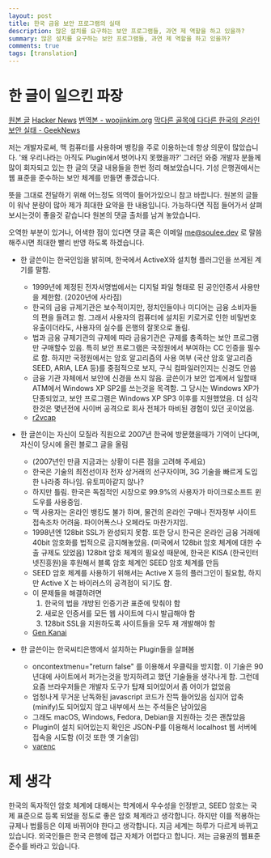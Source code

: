 ```yaml
---
layout: post
title: 한국 금융 보안 프로그램의 실태
description: 많은 설치를 요구하는 보안 프로그램들, 과연 제 역할을 하고 있을까?
summary: 많은 설치를 요구하는 보안 프로그램들, 과연 제 역할을 하고 있을까?
comments: true
tags: [translation]
---
```


# 한 글이 일으킨 파장
[원본 글](https://palant.info/2023/01/02/south-koreas-online-security-dead-end/)
[Hacker News](https://news.ycombinator.com/item?id=34231364)
[번역본 - woojinkim.org](https://www.woojinkim.org/wiki/spaces/me/pages/733085820/South+Korea+s+online+security+dead+end)
[막다른 골목에 다다른 한국의 온라인 보안 실태 - GeekNews](https://news.hada.io/topic?id=8176)

저는 개발자로써, 맥 컴퓨터를 사용하며 뱅킹을 주로 이용하는데 항상 의문이 많았습니다. '왜 우리나라는 아직도 Plugin에서 벗어나지 못했을까?' 그러던 와중 개발자 분들께 많이 회자되고 있는 한 글의 댓글 내용들을 한번 정리 해보았습니다. 기성 은행권에서는 웹 표준을 준수하는 보안 체계를 만들면 좋겠습니다.

뜻을 그대로 전달하기 위해 어느정도 의역이 들어가있으니 참고 바랍니다. 원본의 글들이 워낙 분량이 많아 제가 최대한 요약을 한 내용입니다. 가능하다면 직접 들어가서 살펴 보시는것이 좋을것 같습니다 원본의 댓글 출처를 남겨 놓았습니다.

오역한 부분이 있거나, 어색한 점이 있다면 댓글 혹은 이메일 [me@soulee.dev](mailto:me@soulee.dev) 로 말씀해주시면 최대한 빨리 반영 하도록 하겠습니다.

- 한 글쓴이는 한국인임을 밝히며, 한국에서 ActiveX와 설치형 플러그인을 쓰게된 계기를 말함.
	- 1999년에 제정된 전자서명법에서는 디지털 파일 형태로 된 공인인증서 사용만을 제한함. (2020년에 사라짐)
	- 한국의 금융 규제기관은 보수적이지만, 정치인들이나 미디어는 금융 소비자들의 편을 들려고 함. 그래서 사용자의 컴퓨터에 설치된 키로거로 인한 비밀번호 유출이더라도, 사용자의 실수를 은행의 잘못으로 돌림.
	- 법과 금융 규제기관의 규제에 따라 금융기관은 규제를 충족하는 보안 프로그램만 구매할수 있음. 특히 보안 프로그램은 국정원에서 부여하는 CC 인증을 필수로 함. 하지만 국정원에서는 암호 알고리즘의 사용 여부 (국산 암호 알고리즘 SEED, ARIA, LEA 등)를 중점적으로 보지, 구식 컴파일러인지는 신경도 안씀
	- 금융 기관 자체에서 보안에 신경을 쓰지 않음. 글쓴이가 보안 업계에서 일할때 ATM에서 Windows XP SP2를 쓰는것을 목격함. 그 당시는 Windows XP가 단종되었고, 보안 프로그램은 Windows XP SP3 이후를 지원했었음. 더 심각한것은 몇년전에 사이버 공격으로 회사 전체가 마비된 경험이 있던 곳이었음.
	- [r2vcap](https://news.ycombinator.com/user?id=r2vcap)

- 한 글쓴이는 자신이 모질라 직원으로 2007년 한국에 방문했을때가 기억이 난다며, 자신이 당시에 올린 블로그 글을 올림
	- (2007년인 만큼 지금과는 상황이 다른 점을 고려해 주세요)
	- 한국은 기술의 최전선이자 전자 상거래의 선구자이며, 3G 기술을 빠르게 도입한 나라중 하나임. 유토피아같지 않나?
	- 하지만 틀림. 한국은 독점적인 시장으로 99.9%의 사용자가 마이크로소프트 윈도우를 사용중임.
	- 맥 사용자는 온라인 뱅킹도 불가 하며, 물건의 온라인 구매나 전자정부 사이트 접속조차 어려움. 파이어폭스나 오페라도 마찬가지임.
	- 1998년엔 128bit SSL가 완성되지 못함. 또한 당시 한국은 온라인 금융 거래에 40bit 암호화를 법적으로 금지해놓았음. (미국에서 128bit 암호 체계에 대한 수출 규제도 있었음) 128bit 암호 체계의 필요성 때문에, 한국은 KISA (한국인터넷진흥원)을 후원해서 블록 암호 체계인 SEED 암호 체계를 만듬
	- SEED 암호 체계를 사용하기 위해서는 Active X 등의 플러그인이 필요함, 하지만 Active X 는 바이러스의 공격점이 되기도 함.
	- 이 문제들을 해결하려면
		1. 한국의 법을 개방된 인증기관 표준에 맞춰야 함
		2. 새로운 인증서를 모든 웹 사이트에 다시 발급해야 함
		3. 128bit SSL을 지원하도록 사이트들을 모두 재 개발해야 함
	- [Gen Kanai](https://archive.is/e2LD)

- 한 글쓴이는 한국씨티은행에서 설치하는 Plugin들을 살펴봄
	- oncontextmenu="return false" 를 이용해서 우클릭을 방지함. 이 기술은 90년대에 사이트에서 퍼가는것을 방지하려고 했던 기술들을 생각나게 함. 그런데 요즘 브라우저들은 개발자 도구가 탑재 되어있어서 좀 어이가 없었음
	- 엄청나게 무거운 난독화된 javascript 코드가 잔뜩 들어있음 심지어 압축(minify)도 되어있지 않고 내부에서 쓰는 주석들은 남아있음
	- 그래도 macOS, Windows, Fedora, Debian을 지원하는 것은 괜찮았음
	- Plugin이 설치 되어있는지 확인은 JSON-P를 이용해서 localhost 웹 서버에 접속을 시도함 (이것 또한 옛 기술임)
	- [varenc](https://news.ycombinator.com/user?id=varenc)

# 제 생각
한국의 독자적인 암호 체계에 대해서는 학계에서 우수성을 인정받고, SEED 암호는 국제 표준으로 등록 되었을 정도로 좋은 암호 체계라고 생각합니다. 하지만 이를 적용하는 규제나 법률등은 이제 바뀌어야 한다고 생각합니다. 지금 세계는 하루가 다르게 바뀌고 있습니다. 외국인들은 한국 은행에 접근 자체가 어렵다고 합니다. 저는 금융권의 웹표준 준수를 바라고 있습니다.